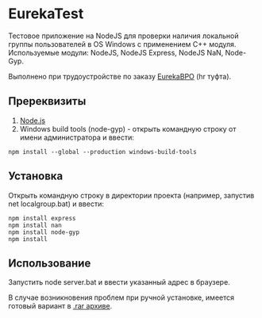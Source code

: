 # EurekaTest
Тестовое приложение на NodeJS для проверки наличия локальной группы пользователей в OS Windows с применением C++ модуля.
Используемые модули: NodeJS, NodeJS Express, NodeJS NaN, Node-Gyp.

Выполнено при трудоустройстве по заказу [EurekaBPO](https://www.eurekabpo.ru/) (hr туфта).

## Пререквизиты
1. [Node.js](https://nodejs.org/en/)
2. Windows build tools (node-gyp) - открыть командную строку от имени администратора и ввести:
```
npm install --global --production windows-build-tools
```

## Установка
Открыть командную строку в директории проекта (например, запустив net localgroup.bat) и ввести:
```
npm install express
npm install nan
npm install node-gyp
npm install
```

## Использование
Запустить node server.bat и ввести указанный адрес в браузере.

В случае возникновения проблем при ручной установке, имеется готовый вариант в [.rar архиве](https://github.com/syrtsevser/EurekaTest/tree/portable).
